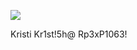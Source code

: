 ![](Maszyny/Inne/Explore%20-%20Android/Pasted%20image%2020210730204941.png)

Kristi
Kr1st!5h@ Rp3xP1063!
